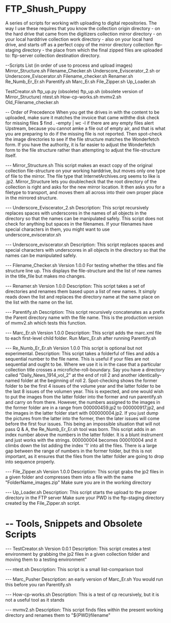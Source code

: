 FTP_Shush_Puppy
===============

A series of scripts for working with uploading to digital repositories.  The way I use these requires that you know the 
collection origin directory - on the hard drive that came from the digitizers
collection mirror directory - on your local harddrive
collection work directory - also on your local hard drive, and starts off as a perfect copy of the mirror directory
collection ftp-staging directory - the place from which the final zipped files are uploaded to:
ftp-server collection destination directory.  

--Scripts List (in order of use to process and upload images)
Mirror_Structure.sh
Filename_Checker.sh
Underscore_Eviscerator_2.sh or
Underscore_Eviscerator.sh
Filename_checker.sh
Renamer.sh
Re_Numb_Er_Er.sh
Parentify.sh
Marc_Er.sh
File_Zipper.sh
Up_Loader.sh

TestCreator.sh
ftp_up.py (obsolete)
ftp_up.sh (obsolete version of Mirror_Structure)
ntest.sh
How-cp-works.sh
mvmv2.sh
Old_Filename_checker.sh






-- Order of Precedence
When you get the drives in with the content to be uploaded, make sure it matches the invoice that came withthe disk
check for missing files 
  $ find . -empty | wc -l
if there are any empty files alert Upstream, because you cannot amke a file out of empty air, and that is what you are preparing to do if the missing file is not reported.
Then spot-check the image directories to see if the file structure matches the Wonderfetch form.  If you have the authority, it is far easier to adjust the Wonderfetch form to the file structure rather than attempting to adjust the file-structure itself.  

--- Mirror_Structure.sh 
This script makes an exact copy of the original collection file-structure on your working harddrive, but moves only one type of file to the mirror.  The file type that InternetArchives.org seems to like is .jp2.
Mirror_Structure lets you doublecheck that the root directory of the collection is right and asks for the new mirror location.
It then asks you for a filetype to transport, and moves them all across into their own proper place in the mirrored structure.

--- Underscore_Eviscerator_2.sh
Description: This script recursively replaces spaces with underscores in the names of all objects in the directory so that the names can be manipulated safely.  This script does not check for anything but spaces in the filenames.  If your filenames have special characters in them, you might want to use underscore_eviscerator.sh

---  Underscore_eviscerator.sh
Description: This script replaces spaces and special characters with underscores in all objects in the directory so that the names can be manipulated safely.

--- Filename_Checker.sh Version 1.0.0
For testing whether the titles and file structure line up.  This displays the file-structure and the list of new names in the title_file but makes mo changes.  

--- Renamer.sh         Version 1.0.0
Description: This script takes a set of directories and renames them based upon a list of new names.  It simply reads down the list and replaces the directory name at the same place on the list with the name on the list.

--- Parentify.sh
Description: This script recursively concatenates as a prefix the Parent directory name with the file name.  This is the production version of mvmv2.sh which tests this function.

---  Marc_Er.sh         Version 1.0.0
Description: This script adds the marc.xml file to each first-level child folder. Run Marc_Er.sh after running Parentify.sh

--- Re_Numb_Er_Er.sh         Version 1.0.0
This script is optional but not experimental.
Description: This script takes a folderful of files and adds a sequential number to the file name. This is useful if your files are not sequential and ought to be.  Where we use it is in the case that a particular collection title crosses a microfiche-roll-boundary.  Say you have a directory called "Daily_News_1914_vol_2" at the end of roll 2 and another identically-named folder at the beginning of roll 2.  Spot-checking shows the former folder to be the first 4 issues of the volume year and the latter folder to be the last 8 issues of the volumen year.  This is expected, and one would wish to put the images from the latter folder into the former and run parentify.sh and carry on from there.  However, the numbers assigned to the images in the former folder are in a range from 000000459.jp2 to 000000917.jp2, and the images in the latter folder start with 000000004.jp2.  If you just dump the pictures from the latter into the former, then the later issues will come before the first four issues.  This being an impossible situation that will not pass  Q & A, the Re_Numb_Er_Er.sh tool was born.  This script adds in an index number above the numbers in the latter folder.  It is a blunt instrument and just works with the strings.  000000004 becomes 000010004 and it climbs down the list adding the index '1' into all the files.  There is a large gap between the range of numbers in the former folder, but this is not important, as it ensures that the files from the latter folder are going to drop into sequence properly.

--- File_Zipper.sh Version 1.0.0
Description: This script grabs the jp2 files in a given folder and compresses them into a file with the name  "FolderName_images.zip" 
Make sure you are in the working directory

---  Up_Loader.sh
Description: This script starts the upload to the proper directory in the FTP server
Make sure your PWD is the ftp-staging directory created by the File_Zipper.sh script.

-- Tools, Snippets and Obsolete Scripts
========================================
--- TestCreator.sh Version 0.0.1
Description: This script creates a test environment by grabbing the jp2 files in a given collection folder and moving them to a testing environment"

--- ntest.sh
Description: This script is a small list-comparison tool

--- Marc_Pusher
Description: an early version of Marc_Er.sh You would run this before you ran Parentify.sh

--- How-cp-works.sh
Description: This is a test of cp recursively, but it is not a useful tool as it stands

--- mvmv2.sh
Description: This script finds files within the present working directory and renames them to "${PWD}filename"  
